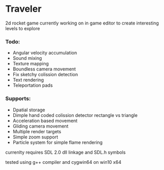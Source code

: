 # Traveler

2d rocket game 
currently working on in game editor to create interesting levels to explore

### Todo:
- Angular velocity accumulation
- Sound mixing
- Texture mapping
- Boundless camera movement 
- Fix sketchy colission detection
- Text rendering
- Teleportation pads

### Supports:
- Dpatial storage
- Dimple hand coded colission detector rectangle vs triangle
- Acceleration based movement
- Gliding camera movement
- Multiple render targets 
- Simple zoom support
- Particle system for simple flame rendering

currenlty requires SDL 2.0  dll linkage and SDL.h symbols

tested using g++ compiler and cygwin64 on win10 x64






